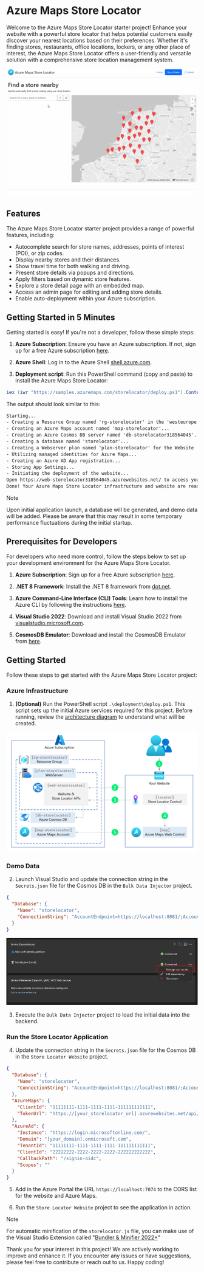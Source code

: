 # Azure Maps Store Locator

Welcome to the Azure Maps Store Locator starter project! Enhance your website with a powerful store locator that helps potential customers easily discover your nearest locations based on their preferences. Whether it's finding stores, restaurants, office locations, lockers, or any other place of interest, the Azure Maps Store Locator offers a user-friendly and versatile solution with a comprehensive store location management system.

![Azure Maps Store Locator](Images/Animation.gif)

## Features

The Azure Maps Store Locator starter project provides a range of powerful features, including:

- Autocomplete search for store names, addresses, points of interest (POI), or zip codes.
- Display nearby stores and their distances.
- Show travel time for both walking and driving.
- Present store details via popups and directions.
- Apply filters based on dynamic store features.
- Explore a store detail page with an embedded map.
- Access an admin page for editing and adding store details.
- Enable auto-deployment within your Azure subscription.

## Getting Started in 5 Minutes

Getting started is easy! If you're not a developer, follow these simple steps:

1. **Azure Subscription**: Ensure you have an Azure subscription. If not, sign up for a free Azure subscription [here](https://azure.microsoft.com/free).

2. **Azure Shell**: Log in to the Azure Shell [shell.azure.com](https://shell.azure.com/).

3. **Deployment script**: Run this PowerShell command (copy and paste) to install the Azure Maps Store Locator:

```powershell
iex (iwr "https://samples.azuremaps.com/storelocator/deploy.ps1").Content`
```

The output should look similar to this:

```txt
Starting...
- Creating a Resource Group named 'rg-storelocator' in the 'westeurope' location...
- Creating an Azure Maps account named 'map-storelocator'...
- Creating an Azure Cosmos DB server named 'db-storelocator318564045'...
- Creating a database named 'storelocator'...
- Creating a Webserver plan named 'plan-storelocator' for the Website 'web-storelocator318564045'...
- Utilizing managed identities for Azure Maps...
- Creating an Azure AD App registration...
- Storing App Settings...
- Initiating the deployment of the website...
Open https://web-storelocator318564045.azurewebsites.net/ to access your Store Locator.
Done! Your Azure Maps Store Locator infrastructure and website are ready.
```

> [!NOTE]
> Upon initial application launch, a database will be generated, and demo data will be added.
> Please be aware that this may result in some temporary performance fluctuations during the initial startup.

## Prerequisites for Developers

For developers who need more control, follow the steps below to set up your development environment for the Azure Maps Store Locator.

1. **Azure Subscription**: Sign up for a free Azure subscription [here](https://azure.microsoft.com/free).

2. **.NET 8 Framework**: Install the .NET 8 framework from [dot.net](https://dot.net/).

3. **Azure Command-Line Interface (CLI) Tools**: Learn how to install the Azure CLI by following the instructions [here](https://docs.microsoft.com/en-us/cli/azure/install-azure-cli).

4. **Visual Studio 2022**: Download and install Visual Studio 2022 from [visualstudio.microsoft.com](https://visualstudio.microsoft.com/).

5. **CosmosDB Emulator**: Download and install the CosmosDB Emulator from [here](https://docs.microsoft.com/en-us/azure/cosmos-db/local-emulator).

## Getting Started

Follow these steps to get started with the Azure Maps Store Locator project:

### Azure Infrastructure

1. **(Optional)** Run the PowerShell script `.\deployment\deploy.ps1`. This script sets up the initial Azure services required for this project. Before running, review the [architecture diagram](Images/Architecture.png) to understand what will be created.

![Architecture Diagram](Images/Architecture.png)

### Demo Data

2. Launch Visual Studio and update the connection string in the `Secrets.json` file for the Cosmos DB in the `Bulk Data Injector` project.

```json
{
  "Database": {
    "Name": "storelocator",
    "ConnectionString": "AccountEndpoint=https://localhost:8081/;AccountKey=[your_key]"
  }
}
```

![Secrets.json](Images/secrets.png)

3. Execute the `Bulk Data Injector` project to load the initial data into the backend.

### Run the Store Locator Application

4. Update the connection string in the `Secrets.json` file for the Cosmos DB in the `Store Locator Website` project.

```json
{
  "Database": {
    "Name": "storelocator",
    "ConnectionString": "AccountEndpoint=https://localhost:8081/;AccountKey=[your_key]"
  },
  "AzureMaps": {
    "ClientId": "11111111-1111-1111-1111-111111111111",
    "TokenUrl": "https://[your_storelocator_url].azurewebsites.net/api/azuremaps/token"
  },
  "AzureAd": {
    "Instance": "https://login.microsoftonline.com/",
    "Domain": "[your_domain].onmicrosoft.com",
    "TenantId": "11111111-1111-1111-1111-111111111111",
    "ClientId": "22222222-2222-2222-2222-222222222222",
    "CallbackPath": "/signin-oidc",
    "Scopes": ""
  }
}
```

5. Add in the Azure Portal the URL `https://localhost:7074` to the CORS list for the website and Azure Maps.

6. Run the `Store Locator Website` project to see the application in action.

> [!NOTE]
> For automatic minification of the `storelocator.js` file, you can make use of the Visual Studio Extension called "[Bundler & Minifier 2022+](https://marketplace.visualstudio.com/items?itemName=Failwyn.BundlerMinifier64)"

Thank you for your interest in this project! We are actively working to improve and enhance it. If you encounter any issues or have suggestions, please feel free to contribute or reach out to us. Happy coding!
